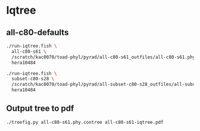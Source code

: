 # Iqtree

## all-c80-defaults
```bash
./run-iqtree.fish \
  all-c80-s61 \
  /scratch/kac0070/toad-phyl/pyrad/all-c80-s61_outfiles/all-c80-s61.phy \
  hera10484

./run-iqtree.fish \
  subset-c80-s28 \
  /scratch/kac0070/toad-phyl/pyrad/all-subset-c80-s28_outfiles/all-subset-c80-s28.phy \
  hera10484
```

## Output tree to pdf
```bash
./treefig.py all-c80-s61.phy.contree all-c80-s61-iqtree.pdf 
```

<!-- ## c80-500-loci-defaults 
```bash
./run-iqtree.fish \
  c80-500-loci-defaults \
  /scratch/kac0070/toad-phyl/pyrad/c80-defaults/c80-500-loci-defaults_outfiles/c80-500-loci-defaults.phy 
```

## c80-500-loci-52-samples-defaults
```bash
./run-iqtree.fish \
  c80-500-loci-52-samples-defaults \
  /scratch/kac0070/toad-phyl/pyrad/c80-defaults/c80-500-loci-52-samples-defaults_outfiles/c80-500-loci-52-samples-defaults.phy 
``` -->